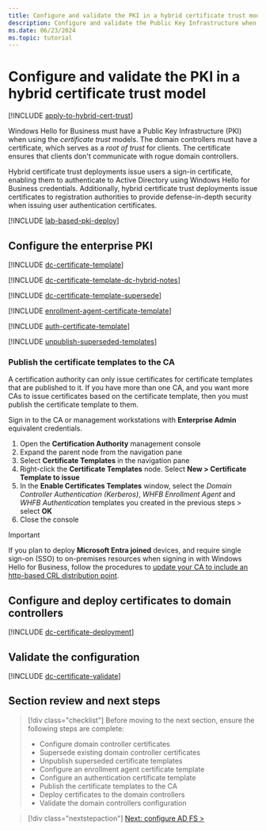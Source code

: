 ```yaml
---
title: Configure and validate the PKI in a hybrid certificate trust model
description: Configure and validate the Public Key Infrastructure when deploying Windows Hello for Business in a hybrid certificate trust model.
ms.date: 06/23/2024
ms.topic: tutorial
---
```


# Configure and validate the PKI in a hybrid certificate trust model

[!INCLUDE [apply-to-hybrid-cert-trust](includes/apply-to-hybrid-cert-trust.md)]

Windows Hello for Business must have a Public Key Infrastructure (PKI) when using the *certificate trust* models. The domain controllers must have a certificate, which serves as a *root of trust* for clients. The certificate ensures that clients don't communicate with rogue domain controllers.

Hybrid certificate trust deployments issue users a sign-in certificate, enabling them to authenticate to Active Directory using Windows Hello for Business credentials. Additionally, hybrid certificate trust deployments issue certificates to registration authorities to provide defense-in-depth security when issuing user authentication certificates.

[!INCLUDE [lab-based-pki-deploy](includes/lab-based-pki-deploy.md)]

## Configure the enterprise PKI

[!INCLUDE [dc-certificate-template](includes/certificate-template-dc.md)]

[!INCLUDE [dc-certificate-template-dc-hybrid-notes](includes/certificate-template-dc-hybrid-notes.md)]

[!INCLUDE [dc-certificate-template-supersede](includes/dc-certificate-supersede.md)]

[!INCLUDE [enrollment-agent-certificate-template](includes/certificate-template-enrollment-agent.md)]

[!INCLUDE [auth-certificate-template](includes/certificate-template-auth.md)]

[!INCLUDE [unpublish-superseded-templates](includes/unpublish-superseded-templates.md)]

### Publish the certificate templates to the CA

A certification authority can only issue certificates for certificate templates that are published to it. If you have more than one CA, and you want more CAs to issue certificates based on the certificate template, then you must publish the certificate template to them.

Sign in to the CA or management workstations with **Enterprise Admin** equivalent credentials.

1. Open the **Certification Authority** management console
1. Expand the parent node from the navigation pane
1. Select **Certificate Templates** in the navigation pane
1. Right-click the **Certificate Templates** node. Select **New > Certificate Template to issue**
1. In the **Enable Certificates Templates** window, select the *Domain Controller Authentication (Kerberos)*, *WHFB Enrollment Agent*  and *WHFB Authentication* templates you created in the previous steps > select **OK**
1. Close the console

> [!IMPORTANT]
> If you plan to deploy **Microsoft Entra joined** devices, and require single sign-on (SSO) to on-premises resources when signing in with Windows Hello for Business, follow the procedures to [update your CA to include an http-based CRL distribution point](../hello-hybrid-aadj-sso.md).

## Configure and deploy certificates to domain controllers

[!INCLUDE [dc-certificate-deployment](includes/dc-certificate-deployment.md)]

## Validate the configuration

[!INCLUDE [dc-certificate-validate](includes/dc-certificate-validate.md)]

## Section review and next steps

> [!div class="checklist"]
> Before moving to the next section, ensure the following steps are complete:
>
> - Configure domain controller certificates
> - Supersede existing domain controller certificates
> - Unpublish superseded certificate templates
> - Configure an enrollment agent certificate template
> - Configure an authentication certificate template
> - Publish the certificate templates to the CA
> - Deploy certificates to the domain controllers
> - Validate the domain controllers configuration

> [!div class="nextstepaction"]
> [Next: configure AD FS >](hybrid-cert-trust-adfs.md)

<!--links-->

